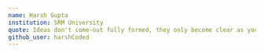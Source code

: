 ```yaml
---
name: Harsh Gupta
institution: SRM University
quote: Ideas don't come-out fully formed, they only become clear as you work on them, but you just have to get started.
github_user: harshCoded
---
```


